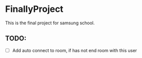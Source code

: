 # FinallyProject
This is the final project for samsung school.


## TODO:
- [ ] Add auto connect to room, if has not end room with this user
